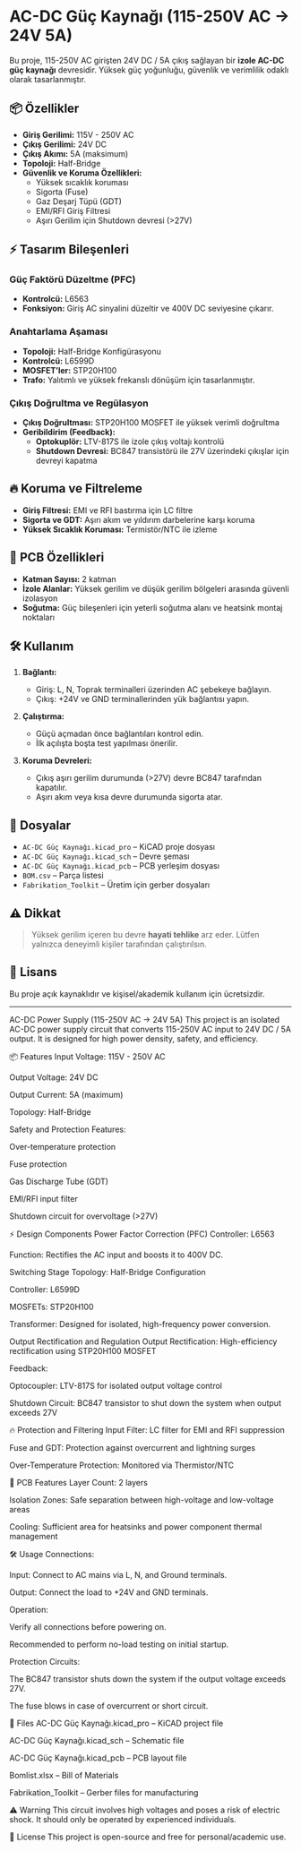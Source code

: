 # AC-DC Güç Kaynağı (115-250V AC -> 24V 5A)

Bu proje, 115-250V AC girişten 24V DC / 5A çıkış sağlayan bir **izole AC-DC güç kaynağı** devresidir. Yüksek güç yoğunluğu, güvenlik ve verimlilik odaklı olarak tasarlanmıştır.

## 📦 Özellikler

- **Giriş Gerilimi:** 115V - 250V AC
- **Çıkış Gerilimi:** 24V DC
- **Çıkış Akımı:** 5A (maksimum)
- **Topoloji:** Half-Bridge
- **Güvenlik ve Koruma Özellikleri:**
  - Yüksek sıcaklık koruması
  - Sigorta (Fuse)
  - Gaz Deşarj Tüpü (GDT)
  - EMI/RFI Giriş Filtresi
  - Aşırı Gerilim için Shutdown devresi (>27V)

## ⚡ Tasarım Bileşenleri

### Güç Faktörü Düzeltme (PFC)
- **Kontrolcü:** L6563
- **Fonksiyon:** Giriş AC sinyalini düzeltir ve 400V DC seviyesine çıkarır.

### Anahtarlama Aşaması
- **Topoloji:** Half-Bridge Konfigürasyonu
- **Kontrolcü:** L6599D
- **MOSFET’ler:** STP20H100
- **Trafo:** Yalıtımlı ve yüksek frekanslı dönüşüm için tasarlanmıştır.

### Çıkış Doğrultma ve Regülasyon
- **Çıkış Doğrultması:** STP20H100 MOSFET ile yüksek verimli doğrultma
- **Geribildirim (Feedback):**
  - **Optokuplör:** LTV-817S ile izole çıkış voltajı kontrolü
  - **Shutdown Devresi:** BC847 transistörü ile 27V üzerindeki çıkışlar için devreyi kapatma

## 🔥 Koruma ve Filtreleme

- **Giriş Filtresi:** EMI ve RFI bastırma için LC filtre
- **Sigorta ve GDT:** Aşırı akım ve yıldırım darbelerine karşı koruma
- **Yüksek Sıcaklık Koruması:** Termistör/NTC ile izleme

## 📐 PCB Özellikleri

- **Katman Sayısı:** 2 katman
- **İzole Alanlar:** Yüksek gerilim ve düşük gerilim bölgeleri arasında güvenli izolasyon
- **Soğutma:** Güç bileşenleri için yeterli soğutma alanı ve heatsink montaj noktaları

## 🛠 Kullanım

1. **Bağlantı:**
   - Giriş: L, N, Toprak terminalleri üzerinden AC şebekeye bağlayın.
   - Çıkış: +24V ve GND terminallerinden yük bağlantısı yapın.

2. **Çalıştırma:**
   - Güçü açmadan önce bağlantıları kontrol edin.
   - İlk açılışta boşta test yapılması önerilir.

3. **Koruma Devreleri:**
   - Çıkış aşırı gerilim durumunda (>27V) devre BC847 tarafından kapatılır.
   - Aşırı akım veya kısa devre durumunda sigorta atar.

## 📁 Dosyalar

- `AC-DC Güç Kaynağı.kicad_pro` – KiCAD proje dosyası
- `AC-DC Güç Kaynağı.kicad_sch` – Devre şeması
- `AC-DC Güç Kaynağı.kicad_pcb` – PCB yerleşim dosyası
- `BOM.csv` – Parça listesi
- `Fabrikation_Toolkit` – Üretim için gerber dosyaları

## ⚠️ Dikkat

> Yüksek gerilim içeren bu devre **hayati tehlike** arz eder. Lütfen yalnızca deneyimli kişiler tarafından çalıştırılsın.

## 📜 Lisans

Bu proje açık kaynaklıdır ve kişisel/akademik kullanım için ücretsizdir.

---

AC-DC Power Supply (115-250V AC -> 24V 5A)
This project is an isolated AC-DC power supply circuit that converts 115-250V AC input to 24V DC / 5A output. It is designed for high power density, safety, and efficiency.

📦 Features
Input Voltage: 115V - 250V AC

Output Voltage: 24V DC

Output Current: 5A (maximum)

Topology: Half-Bridge

Safety and Protection Features:

Over-temperature protection

Fuse protection

Gas Discharge Tube (GDT)

EMI/RFI input filter

Shutdown circuit for overvoltage (>27V)

⚡ Design Components
Power Factor Correction (PFC)
Controller: L6563

Function: Rectifies the AC input and boosts it to 400V DC.

Switching Stage
Topology: Half-Bridge Configuration

Controller: L6599D

MOSFETs: STP20H100

Transformer: Designed for isolated, high-frequency power conversion.

Output Rectification and Regulation
Output Rectification: High-efficiency rectification using STP20H100 MOSFET

Feedback:

Optocoupler: LTV-817S for isolated output voltage control

Shutdown Circuit: BC847 transistor to shut down the system when output exceeds 27V

🔥 Protection and Filtering
Input Filter: LC filter for EMI and RFI suppression

Fuse and GDT: Protection against overcurrent and lightning surges

Over-Temperature Protection: Monitored via Thermistor/NTC

📐 PCB Features
Layer Count: 2 layers

Isolation Zones: Safe separation between high-voltage and low-voltage areas

Cooling: Sufficient area for heatsinks and power component thermal management

🛠 Usage
Connections:

Input: Connect to AC mains via L, N, and Ground terminals.

Output: Connect the load to +24V and GND terminals.

Operation:

Verify all connections before powering on.

Recommended to perform no-load testing on initial startup.

Protection Circuits:

The BC847 transistor shuts down the system if the output voltage exceeds 27V.

The fuse blows in case of overcurrent or short circuit.

📁 Files
AC-DC Güç Kaynağı.kicad_pro – KiCAD project file

AC-DC Güç Kaynağı.kicad_sch – Schematic file

AC-DC Güç Kaynağı.kicad_pcb – PCB layout file

Bomlist.xlsx – Bill of Materials

Fabrikation_Toolkit – Gerber files for manufacturing

⚠️ Warning
This circuit involves high voltages and poses a risk of electric shock. It should only be operated by experienced individuals.

📜 License
This project is open-source and free for personal/academic use.
